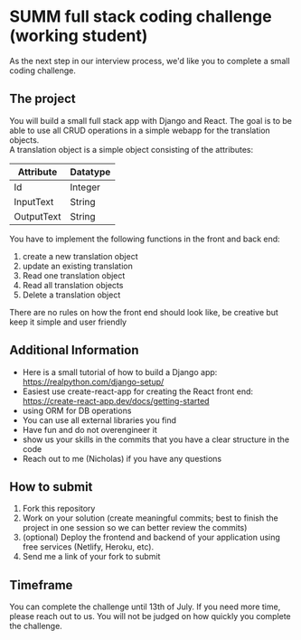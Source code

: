 # SUMM full stack coding challenge (working student)

As the next step in our interview process, we'd like you to complete a small coding challenge.

## The project

You will build a small full stack app with Django and React.
The goal is to be able to use all CRUD operations in a simple webapp for the translation objects.<br>
A translation object is a simple object consisting of the attributes:

| Attribute  | Datatype |
| ---------- | -------- |
| Id         | Integer  |
| InputText  | String   |
| OutputText | String   |

You have to implement the following functions in the front and back end:

1. create a new translation object
2. update an existing translation
3. Read one translation object
4. Read all translation objects
5. Delete a translation object

There are no rules on how the front end should look like, be creative but keep it simple and user friendly

## Additional Information

- Here is a small tutorial of how to build a Django app: https://realpython.com/django-setup/
- Easiest use create-react-app for creating the React front end: https://create-react-app.dev/docs/getting-started
- using ORM for DB operations
- You can use all external libraries you find
- Have fun and do not overengineer it
- show us your skills in the commits that you have a clear structure in the code
- Reach out to me (Nicholas) if you have any questions

## How to submit

1. Fork this repository
2. Work on your solution (create meaningful commits; best to finish the project in one session so we can better review the commits)
3. (optional) Deploy the frontend and backend of your application using free services (Netlify, Heroku, etc).
4. Send me a link of your fork to submit

## Timeframe

You can complete the challenge until 13th of July. If you need more time, please reach out to us. You will not be judged on how quickly you complete the challenge.
